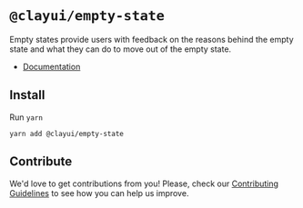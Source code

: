# `@clayui/empty-state`

Empty states provide users with feedback on the reasons behind the empty state and what they can do to move out of the empty state.

-   [Documentation](https://clayui.com/docs/components/empty-state.html)

## Install

Run `yarn`

```shell
yarn add @clayui/empty-state
```

## Contribute

We'd love to get contributions from you! Please, check our [Contributing Guidelines](https://github.com/liferay/clay/blob/master/CONTRIBUTING.md) to see how you can help us improve.
